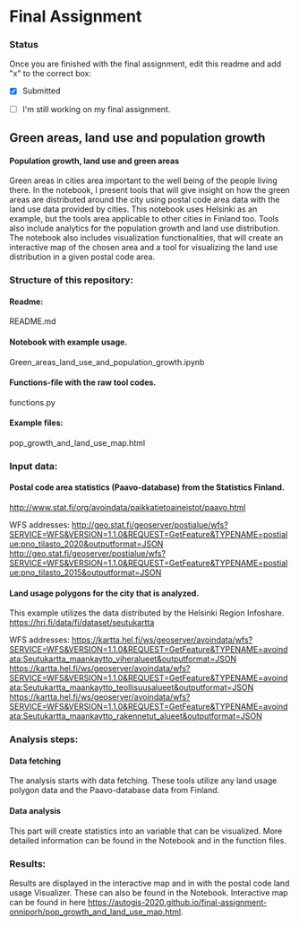 # Final Assignment

### Status

Once you are finished with the final assignment, edit this readme and add "x" to the correct box:

* [x] Submitted

* [ ] I'm still working on my final assignment. 


## Green areas, land use and population growth
#### Population growth, land use and green areas
Green areas in cities area important to the well being of the people living there. In the notebook, I present tools that will give insight on how the green areas are distributed around the city using postal code area data with the land use data provided by cities. This notebook uses Helsinki as an example, but the tools area applicable to other cities in Finland too. Tools also include analytics for the population growth and land use distribution. The notebook also includes visualization functionalities, that will create an interactive map of the chosen area and a tool for visualizing the land use distribution in a given postal code area.

### Structure of this repository:
#### Readme: 
README.md
#### Notebook with example usage.
Green_areas_land_use_and_population_growth.ipynb
#### Functions-file with the raw tool codes.
functions.py
#### Example files: 
pop_growth_and_land_use_map.html


### Input data:
#### Postal code area statistics (Paavo-database) from the Statistics Finland.
http://www.stat.fi/org/avoindata/paikkatietoaineistot/paavo.html

WFS addresses:
http://geo.stat.fi/geoserver/postialue/wfs?SERVICE=WFS&VERSION=1.1.0&REQUEST=GetFeature&TYPENAME=postialue:pno_tilasto_2020&outputformat=JSON
http://geo.stat.fi/geoserver/postialue/wfs?SERVICE=WFS&VERSION=1.1.0&REQUEST=GetFeature&TYPENAME=postialue:pno_tilasto_2015&outputformat=JSON


#### Land usage polygons for the city that is analyzed. 
This example utilizes the data distributed by the Helsinki Region Infoshare.
https://hri.fi/data/fi/dataset/seutukartta

WFS addresses: 
https://kartta.hel.fi/ws/geoserver/avoindata/wfs?SERVICE=WFS&VERSION=1.1.0&REQUEST=GetFeature&TYPENAME=avoindata:Seutukartta_maankaytto_viheralueet&outputformat=JSON
https://kartta.hel.fi/ws/geoserver/avoindata/wfs?SERVICE=WFS&VERSION=1.1.0&REQUEST=GetFeature&TYPENAME=avoindata:Seutukartta_maankaytto_teollisuusalueet&outputformat=JSON
https://kartta.hel.fi/ws/geoserver/avoindata/wfs?SERVICE=WFS&VERSION=1.1.0&REQUEST=GetFeature&TYPENAME=avoindata:Seutukartta_maankaytto_rakennetut_alueet&outputformat=JSON


### Analysis steps:
#### Data fetching
The analysis starts with data fetching. These tools utilize any land usage polygon data and the Paavo-database data from Finland.

#### Data analysis
This part will create statistics into an variable that can be visualized. More detailed information can be found in the Notebook and in the function files.

### Results:
Results are displayed in the interactive map and in with the postal code land usage Visualizer. These can also be found in the Notebook. Interactive map can be found in here https://autogis-2020.github.io/final-assignment-onniporh/pop_growth_and_land_use_map.html.



